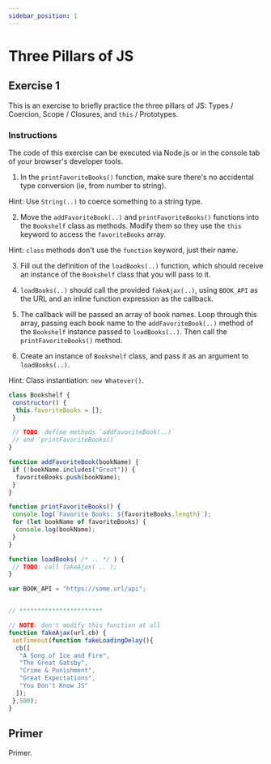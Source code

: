 ```yaml
---
sidebar_position: 1
---
```


# Three Pillars of JS

## Exercise 1

This is an exercise to briefly practice the three pillars of JS: Types / Coercion, Scope / Closures, and `this` / Prototypes.

### Instructions

The code of this exercise can be executed via Node.js or in the console tab of your browser's developer tools.

1. In the `printFavoriteBooks()` function, make sure there's no accidental type conversion (ie, from number to string).

 Hint: Use `String(..)` to coerce something to a string type.

2. Move the `addFavoriteBook(..)` and `printFavoriteBooks()` functions into the `Bookshelf` class as methods. Modify them so they use the `this` keyword to access the `favoriteBooks` array.

 Hint: `class` methods don't use the `function` keyword, just their name.

3. Fill out the definition of the `loadBooks(..)` function, which should receive an instance of the `Bookshelf` class that you will pass to it.

4. `loadBooks(..)` should call the provided `fakeAjax(..)`, using `BOOK_API` as the URL and an inline function expression as the callback.

5. The callback will be passed an array of book names. Loop through this array, passing each book name to the `addFavoriteBook(..)` method of the `Bookshelf` instance passed to `loadBooks(..)`. Then call the `printFavoriteBooks()` method.

6. Create an instance of `Bookshelf` class, and pass it as an argument to `loadBooks(..)`.

 Hint: Class instantiation: `new Whatever()`.


```js
class Bookshelf {
 constructor() {
  this.favoriteBooks = [];
 }

 // TODO: define methods `addFavoriteBook(..)`
 // and `printFavoriteBooks()`
}

function addFavoriteBook(bookName) {
 if (!bookName.includes("Great")) {
  favoriteBooks.push(bookName);
 }
}

function printFavoriteBooks() {
 console.log(`Favorite Books: ${favoriteBooks.length}`);
 for (let bookName of favoriteBooks) {
  console.log(bookName);
 }
}

function loadBooks( /* .. */ ) {
 // TODO: call fakeAjax( .. );
}

var BOOK_API = "https://some.url/api";


// ***********************

// NOTE: don't modify this function at all
function fakeAjax(url,cb) {
 setTimeout(function fakeLoadingDelay(){
  cb([
   "A Song of Ice and Fire",
   "The Great Gatsby",
   "Crime & Punishment",
   "Great Expectations",
   "You Don't Know JS"
  ]);
 },500);
}

```

## Primer

Primer.
